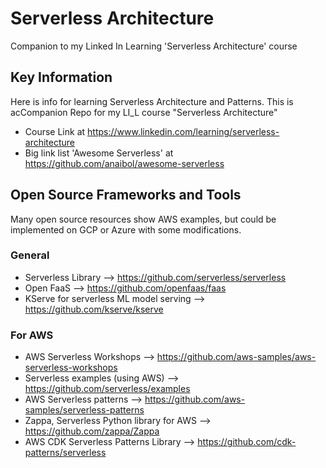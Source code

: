 # Serverless Architecture

Companion to my Linked In Learning 'Serverless Architecture' course

## Key Information
Here is info for learning Serverless Architecture and Patterns. This is acCompanion Repo for my LI_L course "Serverless Architecture"
- Course Link at https://www.linkedin.com/learning/serverless-architecture
- Big link list 'Awesome Serverless' at https://github.com/anaibol/awesome-serverless

## Open Source Frameworks and Tools

Many open source resources show AWS examples, but could be implemented on GCP or Azure with some modifications.  

### General
- Serverless Library --> https://github.com/serverless/serverless
- Open FaaS --> https://github.com/openfaas/faas
- KServe for serverless ML model serving --> https://github.com/kserve/kserve

### For AWS
- AWS Serverless Workshops --> https://github.com/aws-samples/aws-serverless-workshops
- Serverless examples (using AWS) --> https://github.com/serverless/examples
- AWS Serverless patterns --> https://github.com/aws-samples/serverless-patterns
- Zappa, Serverless Python library for AWS --> https://github.com/zappa/Zappa
- AWS CDK Serverless Patterns Library --> https://github.com/cdk-patterns/serverless


